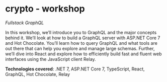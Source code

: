 # crypto - workshop

_Fullstack GraphQL_

In this workshop, we’ll introduce you to GraphQL and the major concepts behind it. We’ll look at how to build a GraphQL server with ASP.NET Core 7 and Hot Chocolate. You’ll learn how to query GraphQL and what tools are out there that can help you explore and manage large schemas. Further, we’ll dive into React and explore how to efficiently build fast and fluent web interfaces using the JavaScript client Relay.

**Technologies covered**: .NET 7, ASP.NET Core 7, TypeScript, React, GraphQL, Hot Chocolate, Relay
